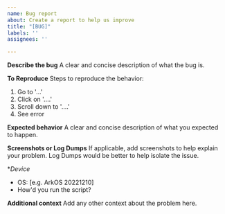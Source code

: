 ```yaml
---
name: Bug report
about: Create a report to help us improve
title: "[BUG]"
labels: ''
assignees: ''

---
```


**Describe the bug**
A clear and concise description of what the bug is.

**To Reproduce**
Steps to reproduce the behavior:
1. Go to '...'
2. Click on '....'
3. Scroll down to '....'
4. See error

**Expected behavior**
A clear and concise description of what you expected to happen.

**Screenshots or Log Dumps** 
If applicable, add screenshots to help explain your problem. Log Dumps would be better to help isolate the issue.

**Device*
 - OS: [e.g. ArkOS 20221210]
 - How'd you run the script?

**Additional context**
Add any other context about the problem here.
